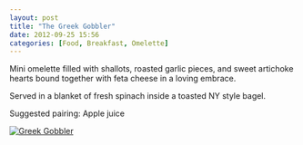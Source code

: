```yaml
---
layout: post
title: "The Greek Gobbler"
date: 2012-09-25 15:56
categories: [Food, Breakfast, Omelette]
---
```


Mini omelette filled with shallots, roasted garlic pieces, and sweet artichoke hearts bound together with feta cheese in a loving embrace.

Served in a blanket of fresh spinach inside a toasted NY style bagel.

Suggested pairing: Apple juice

[![Greek Gobbler](http://farm8.staticflickr.com/7444/9664132335_f0c141df89.jpg "Greek Gobbler")](http://www.flickr.com/photos/95201160@N04/9664056597/)
